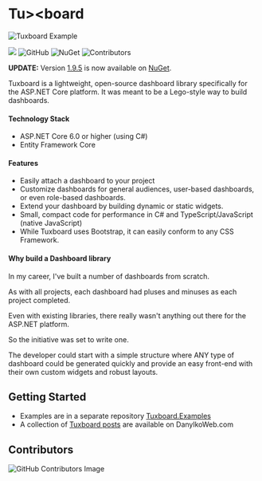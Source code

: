 # Tu><board 

![Tuxboard Example](images/TuxboardExample.png)

<p>
  <img src="https://jdanylko.vsrm.visualstudio.com/_apis/public/Release/badge/624b04d9-c444-4cb9-bd43-23d11c8291b0/1/2" />
  <img alt="GitHub" src="https://img.shields.io/github/license/jdanylko/Tuxboard">
  <img alt="NuGet" src="https://img.shields.io/nuget/v/Tuxboard.core">
  <img alt="Contributors" src="https://img.shields.io/github/contributors/jdanylko/Tuxboard">
</p>

**UPDATE:** Version [1.9.5](https://github.com/jdanylko/Tuxboard/pull/44) is now available on <a href="https://www.nuget.org/packages/Tuxboard.Core/" title="Go to Tuxboard.Core on NuGet.org">NuGet</a>.

Tuxboard is a lightweight, open-source dashboard library specifically for the ASP.NET Core platform. It was meant to be
a Lego-style way to build dashboards.

#### Technology Stack

  - ASP.NET Core 6.0 or higher (using C#)
  - Entity Framework Core
  
#### Features

 * Easily attach a dashboard to your project
 * Customize dashboards for general audiences, user-based dashboards, or even role-based dashboards.
 * Extend your dashboard by building dynamic or static widgets.
 * Small, compact code for performance in C# and TypeScript/JavaScript (native JavaScript)
 * While Tuxboard uses Bootstrap, it can easily conform to any CSS Framework.

#### Why build a Dashboard library
In my career, I've built a number of dashboards from scratch.

As with all projects, each dashboard had pluses and minuses as each project completed.

Even with existing libraries, there really wasn't anything out there for the ASP.NET platform.

So the initiative was set to write one.

The developer could start with a simple structure where ANY type of dashboard could be generated quickly and provide an easy front-end with their own custom widgets and robust layouts.

## Getting Started

 * Examples are in a separate repository [Tuxboard.Examples](https://github.com/jdanylko/Tuxboard.Examples)
 * A collection of [Tuxboard posts](https://www.danylkoweb.com/Tuxboard/) are available on DanylkoWeb.com

## Contributors
![GitHub Contributors Image](https://contrib.rocks/image?repo=jdanylko/Tuxboard)


